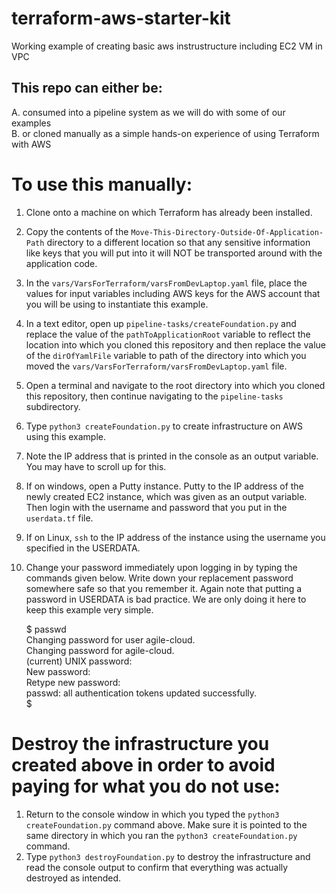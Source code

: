 # terraform-aws-starter-kit
Working example of creating basic aws instrustructure including EC2 VM in VPC  
    
##  This repo can either be:  
A.  consumed into a pipeline system as we will do with some of our examples  
B.  or cloned manually as a simple hands-on experience of using Terraform with AWS  
  
#  To use this manually:  
1.  Clone onto a machine on which Terraform has already been installed.  
2.  Copy the contents of the `Move-This-Directory-Outside-Of-Application-Path` directory to a different location so that any sensitive information like keys that you will put into it will NOT be transported around with the application code.    
3.  In the `vars/VarsForTerraform/varsFromDevLaptop.yaml` file, place the values for input variables including AWS keys for the AWS account that you will be using to instantiate this example.  
4.  In a text editor, open up `pipeline-tasks/createFoundation.py` and replace the value of the `pathToApplicationRoot` variable to reflect the location into which you cloned this repository and then replace the value of the `dirOfYamlFile` variable to path of the directory into which you moved the `vars/VarsForTerraform/varsFromDevLaptop.yaml` file. 
5.  Open a terminal and navigate to the root directory into which you cloned this repository, then continue navigating to the `pipeline-tasks` subdirectory.  
6.  Type `python3 createFoundation.py` to create infrastructure on AWS using this example.    
7.  Note the IP address that is printed in the console as an output variable.  You may have to scroll up for this.  
8.  If on windows, open a Putty instance.  Putty to the IP address of the newly created EC2 instance, which was given as an output variable.  Then login with the username and password that you put in the `userdata.tf` file.  
9.  If on Linux, `ssh` to the IP address of the instance using the username you specified in the USERDATA.  
10.  Change your password immediately upon logging in by typing the commands given below.  Write down your replacement password somewhere safe so that you remember it.  Again note that putting a password in USERDATA is bad practice.  We are only doing it here to keep this example very simple.  
    
        $ passwd  
        Changing password for user agile-cloud.  
        Changing password for agile-cloud.  
        (current) UNIX password:  
        New password:  
        Retype new password:  
        passwd: all authentication tokens updated successfully.  
        $  
      
#  Destroy the infrastructure you created above in order to avoid paying for what you do not use:  
1.  Return to the console window in which you typed the `python3 createFoundation.py` command above.  Make sure it is pointed to the same directory in which you ran the `python3 createFoundation.py` command.  
2.  Type `python3 destroyFoundation.py` to destroy the infrastructure and read the console output to confirm that everything was actually destroyed as intended.        
  
